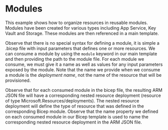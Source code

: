 # Modules
This example shows how to organize resources in reusable modules.  Modules have been created for various types including App Service, Key Vault and Storage.  These modules are then referenced in a main template.

Observe that there is no special syntax for defining a module, it is simple a .bicep file with input parameters that defines one or more resources.  We can consume a module by using the `module` keyword in our main template and then providing the path to the module file.  For each module we consume, we must give it a name as well as values for any input parameters exposed by the module.  Note that the name we provide when we consume a module is the *deployment name*, not the name of the resource that will be provisioned.

Observe that for each consumed module in the bicep file, the resulting ARM JSON file will have a corresponding nested resource deployment (resource of type Microsoft.Resources/deployments).  The nested resource deployment will define the type of resource that was defined in the corresponding Bicep module.  Observe that the name property we defined on each consumed module in our Bicep template is used to name the corresponding nested resource deployment in the ARM JSON file.